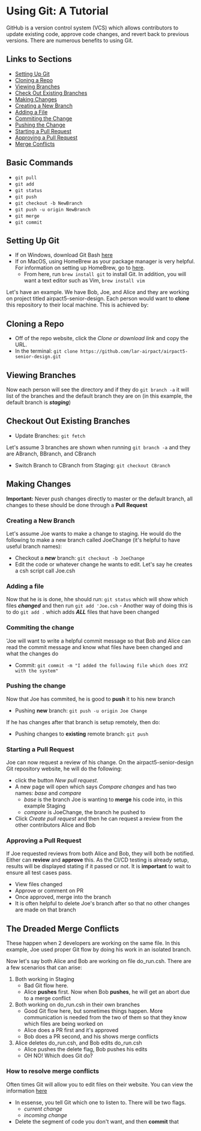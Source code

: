 # Using Git: A Tutorial

GitHub is a version control system (VCS) which allows contributors to update existing code, approve code changes, and revert back to previous versions.  There are numerous benefits to using Git.

## Links to Sections
- [Setting Up Git](#setting-up-git)
- [Cloning a Repo](#cloning-a-repo)
- [Viewing Branches](#viewing-branches)
- [Check Out Existing Branches](#checking-out-existing-branches)
- [Making Changes](#making-changes)
- [Creating a New Branch](#creating-a-new-branch)
- [Adding a File](#adding-a-file)
- [Commiting the Change](#commiting-the-change)
- [Pushing the Change](#pushing-the-change)
- [Starting a Pull Request](#starting-a-pull-request)
- [Approving a Pull Request](#approving-a-pull-request)
- [Merge Conflicts](#the-dreaded-merge-conflicts)


## Basic Commands
- `git pull`
- `git add`
- `git status`
- `git push`
- `git checkout -b NewBranch`
- `git push -u origin NewBranch`
- `git merge`
- `git commit`

## Setting Up Git
- If on Windows, download Git Bash [here](https://gitforwindows.org/)
- If on MacOS, using HomeBrew as your package manager is very helpful.  For information on setting up HomeBrew, go to [here](https://brew.sh/).
    - From here, run `brew install git` to install Git.  In addition, you will want a text editor such as Vim, `brew install vim`

Let's have an example.  We have Bob, Joe, and Alice and they are working on project titled airpact5-senior-design.  Each person would want to **clone** this repository to their local machine.  This is achieved by:

## Cloning a Repo
- Off of the repo website, click the *Clone or download link* and copy the URL. 
- In the terminal: `git clone https://github.com/lar-airpact/airpact5-senior-design.git`

## Viewing Branches
Now each person will see the directory and if they do `git branch -a` it will list of the branches and the default branch they are on (in this example, the default branch is ***staging***)

## Checkout Out Existing Branches
- Update Branches: `git fetch`

Let's assume 3 branches are shown when running `git branch -a` and they are ABranch, BBranch, and CBranch
- Switch Branch to CBranch from Staging: `git checkout CBranch`


## Making Changes
**Important:** Never push changes directly to master or the default branch, all changes to these should be done through a **Pull Request**

### Creating a New Branch
Let's assume Joe wants to make a change to staging.  He would do the following to make a new branch called JoeChange (it's helpful to have useful branch names):
- Checkout a ***new*** branch: `git checkout -b JoeChange`
- Edit the code or whatever change he wants to edit.  Let's say he creates a csh script call Joe.csh

### Adding a file
Now that he is is done, hhe should run: `git status` which will show which files ***changed*** and then run `git add 'Joe.csh`
    - Another way of doing this is to do `git add .` which adds ***ALL*** files that have been changed

### Commiting the change
'Joe will want to write a helpful commit message so that Bob and Alice can read the commit message and know what files have been changed and what the changes do
- Commit: `git commit -m "I added the following file which does XYZ with the system"`

### Pushing the change
Now that Joe has commited, he is good to **push** it to his new branch
- Pushing **new** branch: `git push -u origin Joe Change`

If he has changes after that branch is setup remotely, then do:
- Pushing changes to **existing** remote branch: `git push`


### Starting a Pull Request
Joe can now request a review of his change. On the airpact5-senior-design Git repository website, he will do the following:
- click the button *New pull request*.  
- A new page will open which says *Compare changes* and has two names: *base* and *compare*
    - *base* is the branch Joe is wanting to **merge** his code into, in this example Staging
    - *compare* is JoeChange, the branch he pushed to
- Click *Create pull request* and then he can request a review from the other contributors Alice and Bob

### Approving a Pull Request
If Joe requested reviews from both Alice and Bob, they will both be notified.  Either can **review** and **approve** this. As the CI/CD testing is already setup, results will be displayed stating if it passed or not.  It is **important** to wait to ensure all test cases pass.  
- View files changed
- Approve or comment on PR
- Once approved, merge into the branch
- It is often helpful to delete Joe's branch after so that no other changes are made on that branch

## The Dreaded Merge Conflicts
These happen when 2 developers are working on the same file.  In this example, Joe used proper Git flow by doing his work in an isolated branch.  

Now let's say both Alice and Bob are working on file do_run.csh. There are a few scenarios that can arise:

1. Both working in Staging
    - Bad Git flow here.  
    - Alice **pushes** first.  Now when Bob **pushes**, he will get an abort due to a merge conflict
2. Both working on do_run.csh in their own branches
    - Good Git flow here, but sometimes things happen.  More communication is needed from the two of them so that they know which files are being worked on
    - Alice does a PR first and it's approved
    - Bob does a PR second, and his shows merge conflicts
3. Alice deletes do_run.csh, and Bob edits do_run.csh
    - Alice pushes the delete flag, Bob pushes his edits
    - OH NO! Which does Git do?

### How to resolve merge conflicts
Often times Git will allow you to edit files on their website.  You can view the information [here](https://help.github.com/en/github/collaborating-with-issues-and-pull-requests/resolving-a-merge-conflict-on-github)
- In essense, you tell Git which one to listen to.  There will be two flags.  
    - *current change*
    - *incoming change*
- Delete the segment of code you don't want, and then **commit** that
